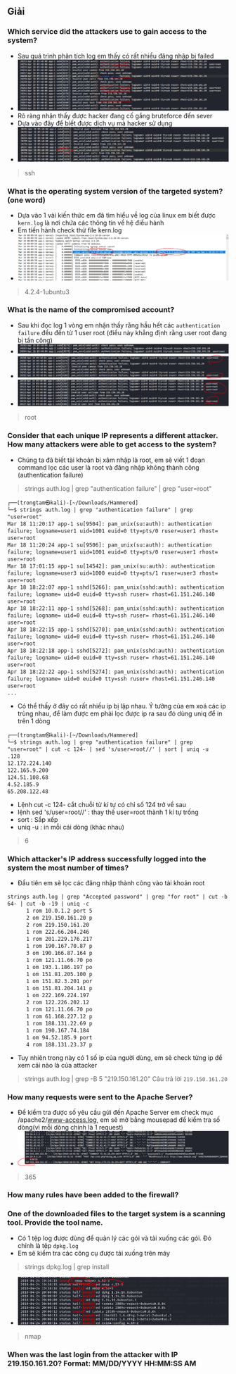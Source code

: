 ## Giải 
### Which service did the attackers use to gain access to the system?
- Sau quá trình phân tích log em thấy có rất nhiều đăng nhập bị failed
- ![image](image/3.PNG)
- Rõ ràng nhận thấy được hacker đang cố gắng bruteforce đến sever
- Dựa vào đây để biết được dịch vụ mà hacker sử dụng 
- ![image](image/4.PNG)
> ssh
### What is the operating system version of the targeted system? (one word)
- Dựa vào 1 vài kiến thức em đã tìm hiểu về log của linux em biết được `kern.log` là nơi chứa các thông tin về hệ điều hành
- Em tiến hành check thử file kern.log 
- ![image](image/1.PNG)
> 4.2.4-1ubuntu3
### What is the name of the compromised account?
- Sau khi đọc log 1 vòng em nhận thấy rằng hầu hết các  `authentication failure` đều đến từ 1 user root (điều này khẳng định rằng user root đang bị tấn công)
- ![image](image/5.PNG)
- ![image](image/6.PNG)
- ![image](image/7.PNG)
> root 
### Consider that each unique IP represents a different attacker. How many attackers were able to get access to the system?
- Chúng ta đã biết tài khoản bị xâm nhập là root, em sẽ viết 1 đoạn command lọc các user là root và đăng nhập không thành công (authentication failure)
> strings auth.log | grep "authentication failure" | grep "user=root" 
```text
┌──(trongtam㉿kali)-[~/Downloads/Hammered]
└─$ strings auth.log | grep "authentication failure" | grep "user=root"  
Mar 18 11:20:17 app-1 su[9504]: pam_unix(su:auth): authentication failure; logname=user1 uid=1001 euid=0 tty=pts/0 ruser=user1 rhost=  user=root
Mar 18 11:20:24 app-1 su[9506]: pam_unix(su:auth): authentication failure; logname=user1 uid=1001 euid=0 tty=pts/0 ruser=user1 rhost=  user=root
Mar 18 17:01:15 app-1 su[14542]: pam_unix(su:auth): authentication failure; logname=user3 uid=1000 euid=0 tty=pts/1 ruser=user3 rhost=  user=root
Apr 18 18:22:07 app-1 sshd[5266]: pam_unix(sshd:auth): authentication failure; logname= uid=0 euid=0 tty=ssh ruser= rhost=61.151.246.140  user=root
Apr 18 18:22:11 app-1 sshd[5268]: pam_unix(sshd:auth): authentication failure; logname= uid=0 euid=0 tty=ssh ruser= rhost=61.151.246.140  user=root
Apr 18 18:22:15 app-1 sshd[5270]: pam_unix(sshd:auth): authentication failure; logname= uid=0 euid=0 tty=ssh ruser= rhost=61.151.246.140  user=root
Apr 18 18:22:18 app-1 sshd[5272]: pam_unix(sshd:auth): authentication failure; logname= uid=0 euid=0 tty=ssh ruser= rhost=61.151.246.140  user=root
Apr 18 18:22:22 app-1 sshd[5274]: pam_unix(sshd:auth): authentication failure; logname= uid=0 euid=0 tty=ssh ruser= rhost=61.151.246.140  user=root
...
```
- Có thể thấy ở đây có rất nhiều ip bị lặp nhau. Ý tưởng của em xoá các ip trùng nhau, để làm được em phải lọc được ip ra sau đó dùng uniq để in trên 1 dòng 
```
┌──(trongtam㉿kali)-[~/Downloads/Hammered]
└─$ strings auth.log | grep "authentication failure" | grep "user=root" | cut -c 124- | sed 's/user=root//' | sort | uniq -u
.128  
12.172.224.140  
122.165.9.200  
124.51.108.68  
4.52.185.9  
65.208.122.48  

```
- Lệnh cut -c 124- cắt chuỗi từ kí tự có chỉ số 124 trở về sau 
- lệnh sed 's/user=root//' : thay thế user=root thành 1 kí tự trống
- sort : Sắp xếp
- uniq -u : in mỗi cái dòng (khác nhau)
> 6
### Which attacker's IP address successfully logged into the system the most number of times?
- Đầu tiên em sẽ lọc các đăng nhập thành công vào tài khoản root
```
strings auth.log | grep "Accepted password" | grep "for root" | cut -b 64- | cut -b -19 | uniq -c
      1 rom 10.0.1.2 port 5
      2 om 219.150.161.20 p
      2 rom 219.150.161.20 
      1 rom 222.66.204.246 
      1 rom 201.229.176.217
      1 rom 190.167.70.87 p
      3 om 190.166.87.164 p
      1 rom 121.11.66.70 po
      1 om 193.1.186.197 po
      1 om 151.81.205.100 p
      1 om 151.82.3.201 por
      1 om 151.81.204.141 p
      1 om 222.169.224.197 
      2 rom 122.226.202.12 
      1 rom 121.11.66.70 po
      1 rom 61.168.227.12 p
      1 rom 188.131.22.69 p
      1 rom 190.167.74.184 
      1 om 94.52.185.9 port
      4 rom 188.131.23.37 p
```
- Tuy nhiên trong này có 1 số ip của người dùng, em sẽ check từng ip để xem cái nào là của attacker
> strings auth.log | grep -B 5 "219.150.161.20"
> Câu trả lời `219.150.161.20`
### How many requests were sent to the Apache Server?
- Để kiểm tra được số yêu cầu gửi đến Apache Server em check mục /apache2/www-access.log, em sẽ mở bằng mousepad để kiểm tra số dòng(vì mỗi dòng chính là 1 request)
- ![image](image/8.PNG)
> 365
### How many rules have been added to the firewall?
### One of the downloaded files to the target system is a scanning tool. Provide the tool name.
- Có 1 tệp log được dùng để quản lý các gói và tải xuống các gói. Đó chính là tệp `dpkg.log`
- Em sẽ kiểm tra các công cụ được tải xuống trên máy
> strings dpkg.log | grep install
- ![image](image/9.PNG)
> nmap
### When was the last login from the attacker with IP 219.150.161.20? Format: MM/DD/YYYY HH:MM:SS AM
